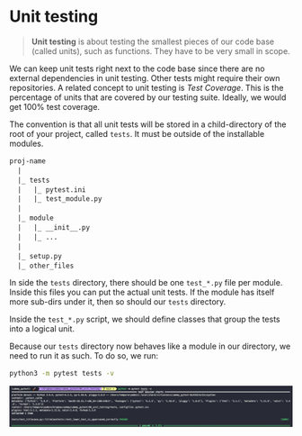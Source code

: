 # Unit testing

> **Unit testing** is about testing the smallest pieces of our code base (called units), such as functions. They have to be very small in scope.

We can keep unit tests right next to the code base since there are no external dependencies in unit testing. Other tests might require their own repositories. A related concept to unit testing is *Test Coverage*. This is the percentage of units that are covered by our testing suite. Ideally, we would get 100% test coverage.

The convention is that all unit tests will be stored in a child-directory of the root of your project, called `tests`. It must be outside of the installable modules.

``` txt
proj-name
  |
  |_ tests
  |   |_ pytest.ini
  |   |_ test_module.py
  |
  |_ module
  |   |_ __init__.py
  |   |_ ...
  |
  |_ setup.py
  |_ other_files
```

In side the `tests` directory, there should be one `test_*.py` file per module. Inside this files you can put the actual unit tests. If the module has itself more sub-dirs under it, then so should our `tests` directory.

Inside the `test_*.py` script, we should define classes that group the tests into a logical unit.

Because our `tests` directory now behaves like a module in our directory, we need to run it as such. To do so, we run:

``` zsh
python3 -m pytest tests -v
```

![pytest as module](img/01_pytest_as_module.png)
